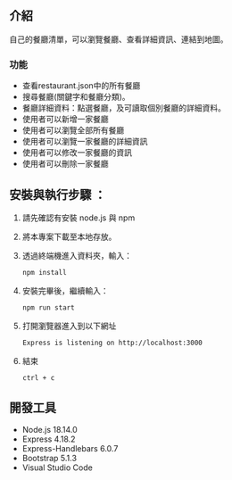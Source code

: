 

## 介紹

自己的餐廳清單，可以瀏覽餐廳、查看詳細資訊、連結到地圖。

### 功能

- 查看restaurant.json中的所有餐廳
- 搜尋餐廳(關鍵字和餐廳分類)。
- 餐廳詳細資料：點選餐廳，及可讀取個別餐廳的詳細資料。
- 使用者可以新增一家餐廳
- 使用者可以瀏覽全部所有餐廳
- 使用者可以瀏覽一家餐廳的詳細資訊
- 使用者可以修改一家餐廳的資訊
- 使用者可以刪除一家餐廳
## 安裝與執行步驟 ：

1. 請先確認有安裝 node.js 與 npm
2. 將本專案下載至本地存放。
3. 透過終端機進入資料夾，輸入：

   ```bash
   npm install
   ```

4. 安裝完畢後，繼續輸入：

   ```bash
   npm run start
   ```

5. 打開瀏覽器進入到以下網址

   ```bash
   Express is listening on http://localhost:3000
   ```

6. 結束

   ```bash
   ctrl + c
   ```

## 開發工具

- Node.js 18.14.0
- Express 4.18.2
- Express-Handlebars 6.0.7
- Bootstrap 5.1.3
- Visual Studio Code
